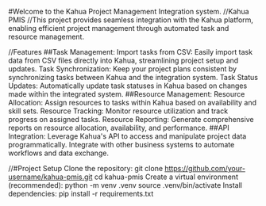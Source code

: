 #Welcome to the Kahua Project Management Integration system.
//Kahua PMIS 
//This project provides seamless integration with the Kahua platform, enabling efficient project management through automated task and resource management.

//Features
##Task Management:
    Import tasks from CSV: Easily import task data from CSV files directly into Kahua, streamlining project setup and updates.
    Task Synchronization: Keep your project plans consistent by synchronizing tasks between Kahua and the integration system.
    Task Status Updates: Automatically update task statuses in Kahua based on changes made within the integrated system.
##Resource Management:
    Resource Allocation: Assign resources to tasks within Kahua based on availability and skill sets.
    Resource Tracking: Monitor resource utilization and track progress on assigned tasks.
    Resource Reporting: Generate comprehensive reports on resource allocation, availability, and performance.
##API Integration:
    Leverage Kahua's API to access and manipulate project data programmatically.
    Integrate with other business systems to automate workflows and data exchange.

//#Project Setup
    Clone the repository:
    git clone https://github.com/your-username/kahua-pmis.git
    cd kahua-pmis
    Create a virtual environment (recommended):
    python -m venv .venv
    source .venv/bin/activate
    Install dependencies:
    pip install -r requirements.txt